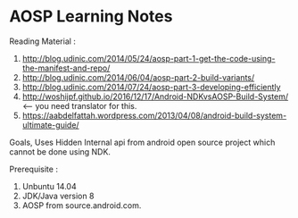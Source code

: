 # AOSP Learning Notes
Reading Material :
1. http://blog.udinic.com/2014/05/24/aosp-part-1-get-the-code-using-the-manifest-and-repo/
2. http://blog.udinic.com/2014/06/04/aosp-part-2-build-variants/
3. http://blog.udinic.com/2014/07/24/aosp-part-3-developing-efficiently
4. http://woshijpf.github.io/2016/12/17/Android-NDKvsAOSP-Build-System/ <-- you need translator for this.
5. https://aabdelfattah.wordpress.com/2013/04/08/android-build-system-ultimate-guide/

Goals,
Uses Hidden Internal api from android open source project which cannot be done using NDK.

Prerequisite :
1. Unbuntu 14.04 
2. JDK/Java version 8
3. AOSP from source.android.com.


